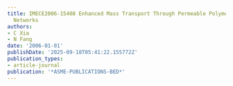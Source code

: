 ```yaml
---
title: IMECE2006-15408 Enhanced Mass Transport Through Permeable Polymer Microcirculatory
  Networks
authors:
- C Xia
- N Fang
date: '2006-01-01'
publishDate: '2025-09-18T05:41:22.155772Z'
publication_types:
- article-journal
publication: '*ASME-PUBLICATIONS-BED*'
---
```


